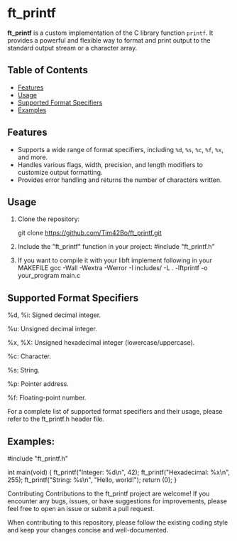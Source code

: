 # ft_printf

**ft_printf** is a custom implementation of the C library function `printf`. It provides a powerful and flexible way to format and print output to the standard output stream or a character array.

## Table of Contents

- [Features](#features)
- [Usage](#usage)
- [Supported Format Specifiers](#supported-format-specifiers)
- [Examples](#examples)

## Features

- Supports a wide range of format specifiers, including `%d`, `%s`, `%c`, `%f`, `%x`, and more.
- Handles various flags, width, precision, and length modifiers to customize output formatting.
- Provides error handling and returns the number of characters written.

## Usage

1. Clone the repository:

   git clone https://github.com/Tim42Bo/ft_printf.git
   
2. Include the "ft_printf" function in your project:
   #include "ft_printf.h"
   
3. If you want to compile it with your libft implement following in your MAKEFILE
   gcc -Wall -Wextra -Werror -I includes/ -L . -lftprintf -o your_program main.c

## Supported Format Specifiers
%d, %i: Signed decimal integer.

%u: Unsigned decimal integer.

%x, %X: Unsigned hexadecimal integer (lowercase/uppercase).

%c: Character.

%s: String.

%p: Pointer address.

%f: Floating-point number.


For a complete list of supported format specifiers and their usage, please refer to the ft_printf.h header file.


## Examples:

#include "ft_printf.h"

int main(void)
{
    ft_printf("Integer: %d\n", 42);
    ft_printf("Hexadecimal: %x\n", 255);
    ft_printf("String: %s\n", "Hello, world!");
    return (0);
}

Contributing
Contributions to the ft_printf project are welcome! If you encounter any bugs, issues, or have suggestions for improvements, please feel free to open an issue or submit a pull request.

When contributing to this repository, please follow the existing coding style and keep your changes concise and well-documented.




